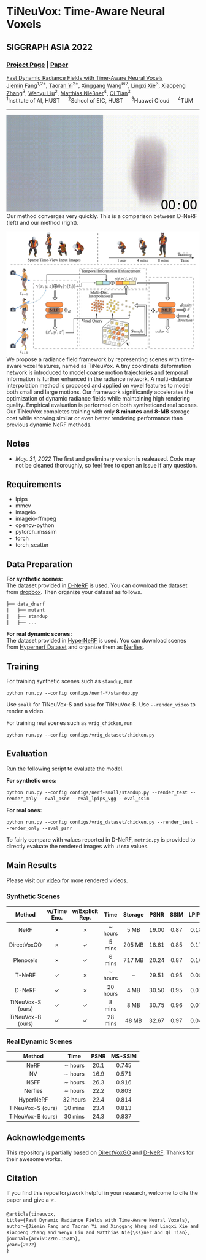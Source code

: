 # TiNeuVox: Time-Aware Neural Voxels
## SIGGRAPH ASIA 2022

### [Project Page](https://jaminfong.cn/tineuvox/) | [Paper]()

[Fast Dynamic Radiance Fields with Time-Aware Neural Voxels]()   
[Jiemin Fang](https://jaminfong.cn/)<sup>1,2*</sup>, [Taoran Yi](https://github.com/taoranyi)<sup>2*</sup>, [Xinggang Wang](https://xinggangw.info/)<sup>✉2</sup>, [Lingxi Xie](http://lingxixie.com/)<sup>3</sup>, [Xiaopeng Zhang](https://sites.google.com/site/zxphistory/)<sup>3</sup>, [Wenyu Liu](http://eic.hust.edu.cn/professor/liuwenyu/)<sup>2</sup>, [Matthias Nießner](https://niessnerlab.org/members/matthias_niessner/profile.html)<sup>4</sup>, [Qi Tian](https://scholar.google.com/citations?hl=en&user=61b6eYkAAAAJ)<sup>3</sup>  
<sup>1</sup>Institute of AI, HUST &emsp; <sup>2</sup>School of EIC, HUST &emsp; <sup>3</sup>Huawei Cloud &emsp; <sup>4</sup>TUM

---------------------------------------------------
![block](./imgs/render_demo.gif)   
Our method converges very quickly. This is a comparison between D-NeRF (left) and our method (right). 

![block](./imgs/rep_img.JPG)
We propose a radiance field framework by representing scenes with time-aware voxel features, named as TiNeuVox. A tiny coordinate deformation network is introduced to model coarse motion trajectories and temporal information is further enhanced in the radiance network. A multi-distance interpolation method is proposed and applied on voxel features to model both small and large motions. Our framework significantly accelerates the optimization of dynamic radiance fields while maintaining high rendering quality. Empirical evaluation is performed on both syntheticand real scenes. Our TiNeuVox completes training with only **8 minutes** and **8-MB** storage cost while showing similar or even better rendering performance than previous dynamic NeRF methods.

## Notes
* *May. 31, 2022* The first and preliminary version is realeased. Code may not be cleaned thoroughly, so feel free to open an issue if any question.


## Requirements
* lpips
* mmcv
* imageio
* imageio-ffmpeg
* opencv-python
* pytorch_msssim
* torch
* torch_scatter

## Data Preparation
**For synthetic scenes:**  
The dataset provided in [D-NeRF](https://github.com/albertpumarola/D-NeRF) is used. You can download the dataset from [dropbox](https://www.dropbox.com/s/0bf6fl0ye2vz3vr/data.zip?dl=0). Then organize your dataset as follows.
```
├── data_dnerf 
│   ├── mutant
│   ├── standup 
│   ├── ...
```

**For real dynamic scenes:**  
The dataset provided in [HyperNeRF](https://github.com/google/hypernerf) is used. You can download scenes from [Hypernerf Dataset](https://github.com/google/hypernerf/releases/tag/v0.1) and organize them as [Nerfies](https://github.com/google/nerfies#datasets).



## Training
For training synthetic scenes such as `standup`, run 
``` 
python run.py --config configs/nerf-*/standup.py 
``` 
Use `small` for TiNeuVox-S and `base` for TiNeuVox-B.
Use `--render_video` to render a video.

For training real scenes such as `vrig_chicken`, run 
``` 
python run.py --config configs/vrig_dataset/chicken.py  
``` 

## Evaluation
Run the following script to evaluate the model.  

**For synthetic ones:**  
```
python run.py --config configs/nerf-small/standup.py --render_test --render_only --eval_psnr --eval_lpips_vgg --eval_ssim 
```

**For real ones:**  
```
python run.py --config configs/vrig_dataset/chicken.py --render_test --render_only --eval_psnr
```

To fairly compare with values reported in D-NeRF, `metric.py` is provided to directly evaluate the rendered images with `uint8` values.

## Main Results   
Please visit our [video](https://youtu.be/sROLfK_VkCk) for more rendered videos.

### Synthetic Scenes

| **Method** | **w/Time Enc.**  | **w/Explicit Rep.** |**Time** | **Storage** | **PSNR** | **SSIM** | **LPIPS** |
|:-:|:-:|:-:|:-:|:-:|:-:|:-:|:-:|
| NeRF | ✗ |✗ |∼ hours |5 MB |19.00 |0.87 |0.18
DirectVoxGO | ✗ |✓ |5 mins |205 MB |18.61| 0.85| 0.17
Plenoxels |✗ |✓ |6 mins| 717 MB |20.24 |0.87 |0.16
T-NeRF  |✓ |✗ |∼ hours |– |29.51 |0.95 |0.08
D-NeRF | ✓ |✗ |20 hours |4 MB |30.50 |0.95 |0.07
TiNeuVox-S (ours)| ✓ |✓ |8 mins |8 MB |30.75 |0.96 |0.07
TiNeuVox-B (ours)| ✓ |✓ |28 mins |48 MB |32.67 |0.97 |0.04

### Real Dynamic Scenes
| **Method** | **Time** | **PSNR** | **MS-SSIM** |
|:-:|:-:|:-:|:-:|
NeRF |∼ hours |20.1 |0.745
NV | ∼ hours |16.9 |0.571
NSFF | ∼ hours |26.3 |0.916
Nerfies | ∼ hours |22.2 |0.803
HyperNeRF | 32 hours |22.4 |0.814
TiNeuVox-S (ours) |10 mins |23.4 |0.813
TiNeuVox-B (ours) |30 mins |24.3 |0.837

## Acknowledgements
This repository is partially based on [DirectVoxGO](https://github.com/sunset1995/directvoxgo) and [D-NeRF](https://github.com/albertpumarola/D-NeRF). Thanks for their awesome works.


## Citation
If you find this repository/work helpful in your research, welcome to cite the paper and give a ⭐.
```
@article{tineuvox,
title={Fast Dynamic Radiance Fields with Time-Aware Neural Voxels},
author={Jiemin Fang and Taoran Yi and Xinggang Wang and Lingxi Xie and Xiaopeng Zhang and Wenyu Liu and Matthias Nie{\ss}ner and Qi Tian},
journal={arxiv:2205.15285},
year={2022}
}
```

